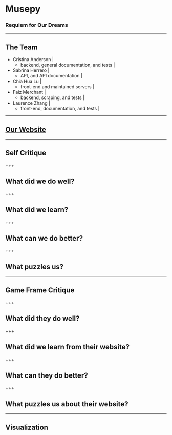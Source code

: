 # Musepy

### Requiem for Our Dreams

---

## The Team

- Cristina Anderson |
  + backend, general documentation, and tests |
- Sabrina Herrero |
  + API, and API documentation |
- Chia Hua Lu |
  + front-end and maintained servers |
- Faiz Merchant |
  + backend, scraping, and tests |
- Laurence Zhang |
  + front-end, documentation, and tests |

---

## [Our Website](http://musepy.me/index)


---

## Self Critique

+++

## What did we do well?

+++

## What did we learn?

+++

## What can we do better?

+++

## What puzzles us?

---

## Game Frame Critique

+++

##  What did they do well?

+++

## What did we learn from their website?

+++

## What can they do better?

+++

## What puzzles us about their website?

---

## Visualization

